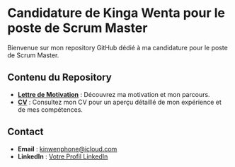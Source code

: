 # Candidature de Kinga Wenta pour le poste de Scrum Master

Bienvenue sur mon repository GitHub dédié à ma candidature pour le poste de Scrum Master.

## Contenu du Repository

- **[Lettre de Motivation](Lettre_de_Motivation.md)** : Découvrez ma motivation et mon parcours.
- **[CV](CV.pdf)** : Consultez mon CV pour un aperçu détaillé de mon expérience et de mes compétences.


## Contact

- **Email** : kinwenphone@icloud.com
- **LinkedIn** : [Votre Profil LinkedIn](https://www.linkedin.com/in/king-master)
